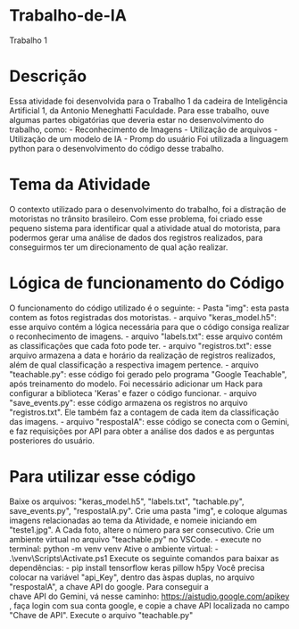 # Trabalho-de-IA
Trabalho 1 


# Descrição #

  Essa atividade foi desenvolvida para o Trabalho 1 da cadeira de Inteligência Artificial 1, da Antonio Meneghatti Faculdade.
  Para esse trabalho, ouve algumas partes obigatórias que deveria estar no desenvolvimento do trabalho, como: 
     - Reconhecimento de Imagens
     - Utilização de arquivos
     - Utilização de um modelo de IA
     - Promp do usuário
  Foi utilizada a linguagem python para o desenvolvimento do código desse trabalho.

  
# Tema da Atividade #

  O contexto utilizado para o desenvolvimento do trabalho, foi a distração de motoristas no trânsito brasileiro.
  Com esse problema, foi criado esse pequeno sistema para identificar qual a atividade atual do motorista, para podermos gerar uma análise de dados 
  dos registros realizados, para conseguirmos ter um direcionamento de qual ação realizar.


# Lógica de funcionamento do Código #

  O funcionamento do código utilizado é o seguinte:
     - Pasta "img": esta pasta contem as fotos registradas dos motoristas.
     - arquivo "keras_model.h5": esse arquivo contém a lógica necessária para que o código consiga realizar o reconhecimento de imagens.
     - arquivo "labels.txt": esse arquivo contém as classificações que cada foto pode ter.
     - arquivo "registros.txt": esse arquivo armazena a data e horário da realização de registros realizados, além de qual classificação a respectiva imagem pertence.
     - arquivo "teachable.py": esse código foi gerado pelo programa "Google Teachable", após treinamento do modelo. Foi necessário adicionar um Hack para configurar a biblioteca 'Keras' e fazer o código funcionar.
     - arquivo "save_events.py": esse código armazena os registros no arquivo "registros.txt". Ele também faz a contagem de cada item da classificação das imagens.
     - arquivo "respostaIA": esse código se conecta com o Gemini, e faz requisições por API para obter a análise dos dados e as perguntas posteriores do usuário.


# Para utilizar esse código #
  Baixe os arquivos: "keras_model.h5", "labels.txt", "tachable.py", save_events.py", "respostaIA.py".
  Crie uma pasta "img", e coloque algumas imagens relacionadas ao tema da Atividade, e nomeie iniciando em "teste1.jpg". A Cada foto, altere o número para ser consecutivo.
  Crie um ambiente virtual no arquivo "teachable.py" no VSCode. 
         - execute no terminal: python -m venv venv
  Ative o ambiente virtual:
         - .\venv\Scripts\Activate.ps1
  Execute os seguinte comandos para baixar as dependências:
        - pip install tensorflow keras pillow h5py
  Você precisa colocar na variável "api_Key", dentro das àspas duplas, no arquivo "respostaIA", a chave API do google. Para conseguir a   
  chave API do Gemini, vá nesse caminho: https://aistudio.google.com/apikey , faça login com sua conta google, e copie a chave API 
  localizada no campo "Chave de API".
  Execute o arquivo "teachable.py"
      
